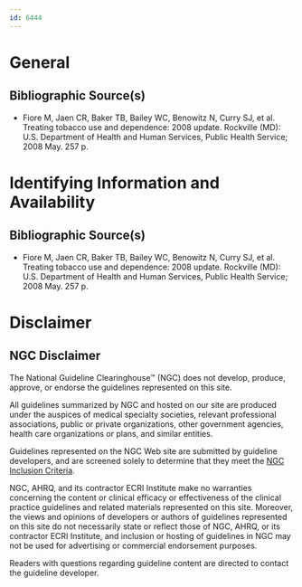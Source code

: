 ```yaml
---
id: 6444
---
```


# General

## Bibliographic Source(s)

- Fiore M, Jaen CR, Baker TB, Bailey WC, Benowitz N, Curry SJ, et al. Treating tobacco use and dependence: 2008 update. Rockville (MD): U.S. Department of Health and Human Services, Public Health Service; 2008 May. 257 p.

# Identifying Information and Availability

## Bibliographic Source(s)

- Fiore M, Jaen CR, Baker TB, Bailey WC, Benowitz N, Curry SJ, et al. Treating tobacco use and dependence: 2008 update. Rockville (MD): U.S. Department of Health and Human Services, Public Health Service; 2008 May. 257 p.

# Disclaimer

## NGC Disclaimer

The National Guideline Clearinghouse™ (NGC) does not develop, produce, approve, or endorse the guidelines represented on this site.

All guidelines summarized by NGC and hosted on our site are produced under the auspices of medical specialty societies, relevant professional associations, public or private organizations, other government agencies, health care organizations or plans, and similar entities.

Guidelines represented on the NGC Web site are submitted by guideline developers, and are screened solely to determine that they meet the [NGC Inclusion Criteria](/help-and-about/summaries/inclusion-criteria).

NGC, AHRQ, and its contractor ECRI Institute make no warranties concerning the content or clinical efficacy or effectiveness of the clinical practice guidelines and related materials represented on this site. Moreover, the views and opinions of developers or authors of guidelines represented on this site do not necessarily state or reflect those of NGC, AHRQ, or its contractor ECRI Institute, and inclusion or hosting of guidelines in NGC may not be used for advertising or commercial endorsement purposes.

Readers with questions regarding guideline content are directed to contact the guideline developer.

